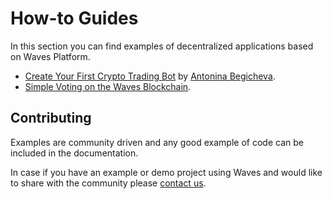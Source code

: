# How-to Guides

In this section you can find examples of decentralized applications based on Waves Platform.

* [Create Your First Crypto Trading Bot](/en/building-apps/waves-api-and-sdk/examples/trading-bot) by [Antonina Begicheva](https://github.com/gingerabsurdity).
* [Simple Voting on the Waves Blockchain](/en/building-apps/smart-contracts/simple-voting-on-the-waves-blockchain).

## Contributing

Examples are community driven and any good example of code can be included in the documentation.

In case if you have an example or demo project using Waves and would like to share with the community please [contact us](https://forum.wavesplatform.com).
